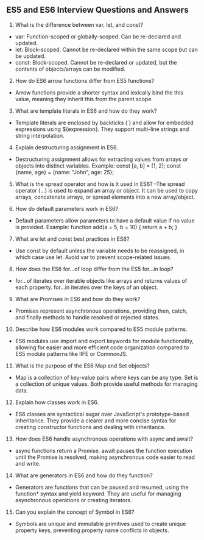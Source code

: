 
## ES5 and ES6 Interview Questions and Answers



1. What is the difference between var, let, and const?

- var: Function-scoped or globally-scoped. Can be re-declared and updated.
- let: Block-scoped. Cannot be re-declared within the same scope but can be updated.
- const: Block-scoped. Cannot be re-declared or updated, but the contents of objects/arrays can be modified.

2. How do ES6 arrow functions differ from ES5 functions?
- Arrow functions provide a shorter syntax and lexically bind the this value, meaning they inherit this from the parent scope.

3. What are template literals in ES6 and how do they work?
- Template literals are enclosed by backticks (`) and allow for embedded expressions using ${expression}. They support multi-line strings and string interpolation.

4. Explain destructuring assignment in ES6.
- Destructuring assignment allows for extracting values from arrays or objects into distinct variables. Example:
const [a, b] = [1, 2];
const {name, age} = {name: "John", age: 25};

5. What is the spread operator and how is it used in ES6?
-The spread operator (...) is used to expand an array or object. It can be used to copy arrays, concatenate arrays, or spread elements into a new array/object.

6. How do default parameters work in ES6?
- Default parameters allow parameters to have a default value if no value is provided. Example:
function add(a = 5, b = 10) {
  return a + b;
}

7. What are let and const best practices in ES6?
- Use const by default unless the variable needs to be reassigned, in which case use let. Avoid var to prevent scope-related issues.

8. How does the ES6 for...of loop differ from the ES5 for...in loop?
- for...of iterates over iterable objects like arrays and returns values of each property. for...in iterates over the keys of an object.

9. What are Promises in ES6 and how do they work?
- Promises represent asynchronous operations, providing then, catch, and finally methods to handle resolved or rejected states.

10. Describe how ES6 modules work compared to ES5 module patterns.
- ES6 modules use import and export keywords for module functionality, allowing for easier and more efficient code organization compared to ES5 module patterns like IIFE or CommonJS.

11. What is the purpose of the ES6 Map and Set objects?
- Map is a collection of key-value pairs where keys can be any type. Set is a collection of unique values. Both provide useful methods for managing data.

12. Explain how classes work in ES6.
- ES6 classes are syntactical sugar over JavaScript's prototype-based inheritance. They provide a clearer and more concise syntax for creating constructor functions and dealing with inheritance.

13. How does ES6 handle asynchronous operations with async and await?
- async functions return a Promise. await pauses the function execution until the Promise is resolved, making asynchronous code easier to read and write.

14. What are generators in ES6 and how do they function?
- Generators are functions that can be paused and resumed, using the function* syntax and yield keyword. They are useful for managing asynchronous operations or creating iterators.

15. Can you explain the concept of Symbol in ES6?
- Symbols are unique and immutable primitives used to create unique property keys, preventing property name conflicts in objects.